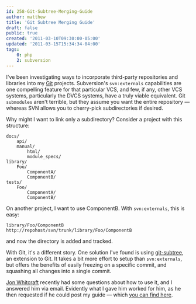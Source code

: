 ```yaml
---
id: 258-Git-Subtree-Merging-Guide
author: matthew
title: 'Git Subtree Merging Guide'
draft: false
public: true
created: '2011-03-10T09:30:00-05:00'
updated: '2011-03-15T15:34:34-04:00'
tags:
    0: php
    2: subversion
---
```

I've been investigating ways to incorporate third-party repositories and
libraries into my [Git](http://git-scm.org/) projects. Subversion's
`svn:externals` capabilities are one compelling feature for that particular
VCS, and few, if any, other VCS systems, particularly the DVCS systems, have a
truly viable equivalent. Git `submodules` aren't terrible, but they assume you
want the entire repository — whereas SVN allows you to cherry-pick
subdirectories if desired.

Why might I want to link only a subdirectory? Consider a project with this
structure:

```
docs/
    api/
    manual/
        html/
        module_specs/
library/
    Foo/
        ComponentA/
        ComponentB/
tests/
    Foo/
        ComponentA/
        ComponentB/
```

On another project, I want to use ComponentB. With `svn:externals`, this is easy:

```
library/Foo/ComponentB http://repohost/svn/trunk/library/Foo/ComponentB
```

and now the directory is added and tracked.

With Git, it's a different story. One solution I've found is using
[git-subtree](https://github.com/apenwarr/git-subtree), an extension to Git. It
takes a bit more effort to setup than `svn:externals`, but offers the benefits
of easily freezing on a specific commit, and squashing all changes into a
single commit.

[Jon Whitcraft](http://h2ik.co) recently had some questions about how to use
it, and I answered him via email. Evidently what I gave him worked for him, as
he then requested if he could post my guide — which
[you can find here](http://h2ik.co/2011/03/having-fun-with-git-subtree/).

